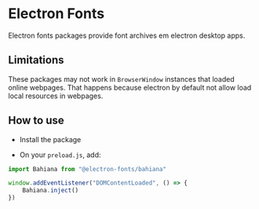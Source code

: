 # Electron Fonts

Electron fonts packages provide font archives em electron desktop apps.

## Limitations

These packages may not work in `BrowserWindow` instances that loaded online webpages. That happens because electron by default not allow load local resources in webpages.

## How to use

* Install the package

* On your `preload.js`, add:

```ts
import Bahiana from "@electron-fonts/bahiana"

window.addEventListener("DOMContentLoaded", () => {
    Bahiana.inject()
})
```
